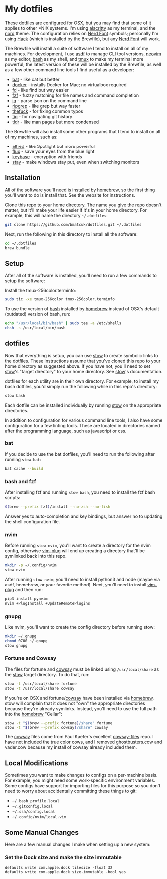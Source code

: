 # My dotfiles
These dotfiles are configured for OSX, but you may find that some of it applies
to other *NIX systems. I'm using [alacritty] as my terminal, and the [nord]
theme. The configuration relies on [Nerd Font] symbols; personally I'm using
[Hack] (which is installed by the Brewfile), but any [Nerd Font] will work.

The Brewfile will install a suite of software I tend to install on all of my
machines. For development, I use [asdf] to manage CLI tool versions, [neovim]
as my editor, [bash] as my shell, and [tmux] to make my terminal more powerful;
the latest version of these will be installed by the Brewfile, as well as a few
other command line tools I find useful as a developer:
* [bat] - like cat but better
* [docker] - installs Docker for Mac; no virtualbox required
* [fd] - like find but way easier
* [fzf] - fuzzy matching for file names and command completion
* [jq] - parse json on the command line
* [ripgrep] - like grep but way faster
* [thefuck] - for fixing common typos
* [tig] - for navigating git history
* [tldr] - like man pages but more condensed

The Brewfile will also install some other programs that I tend to install on
all of my machines, such as:
* [alfred] - like Spotlight but more powerful
* [flux] - save your eyes from the blue light
* [keybase] - encryption with friends
* [stay] - make windows stay put, even when switching monitors

## Installation
All of the software you'll need is installed by [homebrew], so the first thing
you'll want to do is install that. See the website for instructions.

Clone this repo to your home directory. The name you give the repo doesn't
matter, but it'll make your life easier if it's in your home directory. For
example, this will name the directory `~/.dotfiles`:
```bash
git clone https://github.com/bmatcuk/dotfiles.git ~/.dotfiles
```

Next, run the following in this directory to install all the software:
```bash
cd ~/.dotfiles
brew bundle
```

## Setup
After all of the software is installed, you'll need to run a few commands to
setup the software:

Install the tmux-256color.terminfo:
```bash
sudo tic -xe tmux-256color tmux-256color.terminfo
```

To use the version of [bash] installed by [homebrew] instead of OSX's default
(outdated) version of bash, run:
```bash
echo "/usr/local/bin/bash" | sudo tee -a /etc/shells
chsh -s /usr/local/bin/bash
```

## dotfiles
Now that everything is setup, you can use [stow] to create symbolic links to
the dotfiles. These instructions assume that you've cloned this repo to your
home directory as suggested above. If you have not, you'll need to set [stow]'s
"target directory" to your home directory. See [stow]'s documentation.

dotfiles for each utility are in their own directory. For example, to install
my bash dotfiles, you'd simply run the following while in this repo's
directory:
```bash
stow bash
```

Each dotfile can be installed individually by running [stow] on the appropriate
directories.

In addition to configuration for various command line tools, I also have some
configuration for a few linting tools. These are located in directories named
after the programming language, such as javascript or css.

### bat
If you decide to use the bat dotfiles, you'll need to run the following after
running `stow bat`:
```bash
bat cache --build
```

### bash and fzf
After installing fzf and running `stow bash`, you need to install the fzf bash
scripts:
```bash
$(brew --prefix fzf)/install --no-zsh --no-fish
```

Answer yes to auto-completion and key bindings, but answer no to updating the
shell configuration file.

### nvim
Before running `stow nvim`, you'll want to create a directory for the nvim
config, otherwise [vim-plug] will end up creating a directory that'll be
symlinked back into this repo.
```bash
mkdir -p ~/.config/nvim
stow nvim
```

After running `stow nvim`, you'll need to install python3 and node (maybe via
asdf, homebrew, or your favorite method). Next, you'll need to install
[vim-plug] and then run:
```bash
pip3 install pynvim
nvim +PlugInstall +UpdateRemotePlugins
```

### gnupg
Like nvim, you'll want to create the config directory before running stow:
```bash
mkdir ~/.gnupg
chmod 0700 ~/.gnupg
stow gnupg
```

### Fortune and Cowsay
The files for fortune and [cowsay] must be linked using `/usr/local/share` as
the [stow] target directory. To do that, run:
```bash
stow -t /usr/local/share fortune
stow -t /usr/local/share cowsay
```

If you're on OSX and fortune/[cowsay] have been installed via [homebrew], stow
will complain that it does not "own" the appropriate directories because
they're already symlinks. Instead, you'll need to use the full path into the
[homebrew] "Cellar":
```bash
stow -t "$(brew --prefix fortune)/share" fortune
stow -t "$(brew --prefix cowsay)/share" cowsay
```

The [cowsay] files come from Paul Kaefer's excellent [cowsay-files] repo. I
have not included the true color cows, and I removed ghostbusters.cow and
vader.cow because my install of cowsay already included them.

## Local Modifications
Sometimes you want to make changes to configs on a per-machine basis. For
example, you might need some work-specific environment variables. Some configs
have support for importing files for this purpose so you don't need to worry
about accidentally committing these things to git:
* `~/.bash_profile.local`
* `~/.gitconfig.local`
* `~/.ssh/config.local`
* `~/.config/nvim/local.vim`

## Some Manual Changes
Here are a few manual changes I make when setting up a new system:

### Set the Dock size and make the size immutable
```
defaults write com.apple.dock tilesize -float 32
defaults write com.apple.dock size-immutable -bool yes
```

[Hack]: http://sourcefoundry.org/hack/
[Nerd Font]: https://github.com/ryanoasis/nerd-fonts
[alacritty]: https://github.com/jwilm/alacritty
[alfred]: https://www.alfredapp.com/
[asdf]: https://asdf-vm.com/#/
[bash]: https://www.gnu.org/software/bash/
[bat]: https://github.com/sharkdp/bat
[cowsay-files]: https://github.com/paulkaefer/cowsay-files
[cowsay]: https://github.com/tnalpgge/rank-amateur-cowsay
[docker]: https://www.docker.com/community-edition
[fd]: https://github.com/sharkdp/fd
[flux]: https://justgetflux.com/
[fzf]: https://github.com/junegunn/fzf
[homebrew]: https://brew.sh/
[jq]: https://stedolan.github.io/jq/
[keybase]: https://keybase.io/
[neovim]: https://neovim.io/
[nord]: https://www.nordtheme.com/
[ripgrep]: https://github.com/BurntSushi/ripgrep
[stay]: https://cordlessdog.com/stay/
[stow]: https://www.gnu.org/software/stow/
[thefuck]: https://github.com/nvbn/thefuck
[tig]: https://jonas.github.io/tig/
[tldr]: https://tldr.sh/
[tmux]: https://tmux.github.io/
[vim-plug]: https://github.com/junegunn/vim-plug
